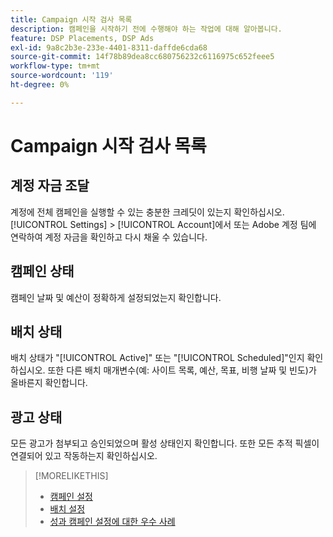 ```yaml
---
title: Campaign 시작 검사 목록
description: 캠페인을 시작하기 전에 수행해야 하는 작업에 대해 알아봅니다.
feature: DSP Placements, DSP Ads
exl-id: 9a8c2b3e-233e-4401-8311-daffde6cda68
source-git-commit: 14f78b89dea8cc680756232c6116975c652feee5
workflow-type: tm+mt
source-wordcount: '119'
ht-degree: 0%

---
```


# Campaign 시작 검사 목록

## 계정 자금 조달

계정에 전체 캠페인을 실행할 수 있는 충분한 크레딧이 있는지 확인하십시오. [!UICONTROL Settings] > [!UICONTROL Account]에서 또는 Adobe 계정 팀에 연락하여 계정 자금을 확인하고 다시 채울 수 있습니다.

## 캠페인 상태

캠페인 날짜 및 예산이 정확하게 설정되었는지 확인합니다.

## 배치 상태

배치 상태가 &quot;[!UICONTROL Active]&quot; 또는 &quot;[!UICONTROL Scheduled]&quot;인지 확인하십시오. 또한 다른 배치 매개변수(예: 사이트 목록, 예산, 목표, 비행 날짜 및 빈도)가 올바른지 확인합니다.

## 광고 상태

모든 광고가 첨부되고 승인되었으며 활성 상태인지 확인합니다. 또한 모든 추적 픽셀이 연결되어 있고 작동하는지 확인하십시오.

>[!MORELIKETHIS]
>
>* [캠페인 설정](/help/dsp/campaign-management/campaigns/campaign-settings.md)
>* [배치 설정](/help/dsp/campaign-management/placements/placement-settings.md)
>* [성과 캠페인 설정에 대한 우수 사례](/help/dsp/optimization/campaign-best-practices-performance.md)
